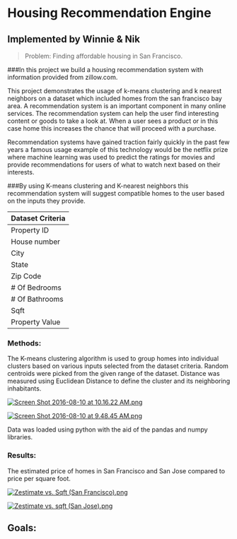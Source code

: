 # Housing Recommendation Engine

## Implemented by Winnie & Nik

> Problem:
Finding affordable housing in San Francisco.

###In this project we build a housing recommendation system with information provided from zillow.com.


This project demonstrates the usage of k-means clustering and k nearest neighbors on a dataset which included homes from the san francisco bay area. A recommendation system is an important component in many online services. The recommendation system can help the user find interesting content or goods to take a look at. When a user sees a product or in this case home this increases the chance that will proceed with a purchase.
  
Recommendation systems have gained traction fairly quickly in the past few years a famous usage example of this technology would be the netflix prize where machine learning was used to predict the ratings for movies and provide recommendations for users of what to watch next based on their interests. 
  
###By using K-means clustering and K-nearest neighbors this recommendation system will suggest compatible homes to the user based on the inputs they provide.

| Dataset Criteria |
|------------------|
| Property ID      |
| House number     |
| City             |
| State            |
| Zip Code         |
| # Of Bedrooms    |
| # Of Bathrooms   |
| Sqft             |
| Property Value   |

### Methods:

The K-means clustering algorithm is used to group homes into individual clusters based on various inputs selected from the dataset criteria.
Random centroids were picked from the given range of the dataset. Distance was measured using Euclidean Distance to define the cluster and its neighboring inhabitants.

[![Screen Shot 2016-08-10 at 10.16.22 AM.png](https://s9.postimg.org/nqv517wvj/Screen_Shot_2016_08_10_at_10_16_22_AM.png)](https://postimg.org/image/k797beu5n/)

[![Screen Shot 2016-08-10 at 9.48.45 AM.png](https://s10.postimg.org/g558e7lmh/Screen_Shot_2016_08_10_at_9_48_45_AM.png)](https://postimg.org/image/91xcylg6t/)

Data was loaded using python with the aid of the pandas and numpy libraries.
 
### Results:

The estimated price  of homes in San Francisco and San Jose compared to price per square foot.

[![Zestimate vs. Sqft (San Francisco).png](https://s9.postimg.org/kzzsx5oxr/Zestimate_vs_Sqft_San_Francisco.png)](https://postimg.org/image/i5wnjpmrf/)



[![Zestimate vs. sqft (San Jose).png](https://s9.postimg.org/99vutz53j/Zestimate_vs_sqft_San_Jose.png)](https://postimg.org/image/gpv4frssr/)




## Goals:

